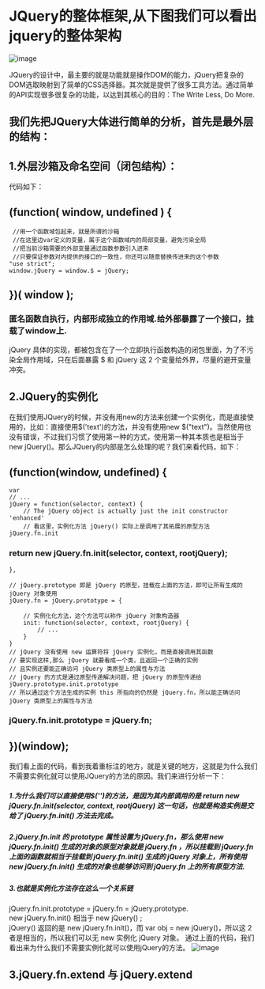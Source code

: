 # JQuery的整体框架,从下图我们可以看出jquery的整体架构

![image](https://github.com/zhanghuiqi205/Source-code-analysis/blob/master/image/001.png)

JQuery的设计中，最主要的就是功能就是操作DOM的能力，jQuery把复杂的DOM选取映射到了简单的CSS选择器。其次就是提供了很多工具方法。通过简单的API实现很多很复杂的功能，以达到其核心的目的：The Write Less, Do More.

## 我们先把JQuery大体进行简单的分析，首先是最外层的结构：
## 1.外层沙箱及命名空间（闭包结构）：
代码如下：
 ## (function( window, undefined ) {
     //用一个函数域包起来，就是所谓的沙箱
     //在这里边var定义的变量，属于这个函数域内的局部变量，避免污染全局
     //把当前沙箱需要的外部变量通过函数参数引入进来
     //只要保证参数对内提供的接口的一致性，你还可以随意替换传进来的这个参数
    "use strict";
    window.jQuery = window.$ = jQuery;
 ##  })( window );      
 ### 匿名函数自执行，内部形成独立的作用域.给外部暴露了一个接口，挂载了window上.
jQuery 具体的实现，都被包含在了一个立即执行函数构造的闭包里面，为了不污染全局作用域，只在后面暴露 $ 和 jQuery 这 2 个变量给外界，尽量的避开变量冲突。
## 2.JQuery的实例化
在我们使用JQuery的时候，并没有用new的方法来创建一个实例化，而是直接使用的，比如：直接使用$('text')的方法，并没有使用new $("text")。当然使用也没有错误，不过我们习惯了使用第一种的方式，使用第一种其本质也是相当于 new jQuery()。那么JQuery的内部是怎么处理的呢？我们来看代码，如下：

## (function(window, undefined) {
    var                                                                                                      
    // ...
    jQuery = function(selector, context) {
        // The jQuery object is actually just the init constructor 'enhanced'
        // 看这里，实例化方法 jQuery() 实际上是调用了其拓展的原型方法 jQuery.fn.init
###         return new jQuery.fn.init(selector, context, rootjQuery);
    },
 
    // jQuery.prototype 即是 jQuery 的原型，挂载在上面的方法，即可让所有生成的 jQuery 对象使用
    jQuery.fn = jQuery.prototype = {
    
        // 实例化化方法，这个方法可以称作 jQuery 对象构造器
        init: function(selector, context, rootjQuery) {
            // ...
        }
    }
    // jQuery 没有使用 new 运算符将 jQuery 实例化，而是直接调用其函数
    // 要实现这样,那么 jQuery 就要看成一个类，且返回一个正确的实例
    // 且实例还要能正确访问 jQuery 类原型上的属性与方法
    // jQuery 的方式是通过原型传递解决问题，把 jQuery 的原型传递给jQuery.prototype.init.prototype
    // 所以通过这个方法生成的实例 this 所指向的仍然是 jQuery.fn，所以能正确访问 jQuery 类原型上的属性与方法
###         jQuery.fn.init.prototype = jQuery.fn;
## })(window);
我们看上面的代码，看到我着重标注的地方，就是关键的地方，这就是为什么我们不需要实例化就可以使用JQuery的方法的原因。我们来进行分析一下：
 ##### 1.为什么我们可以直接使用$('')的方法，是因为其内部调用的是 return new jQuery.fn.init(selector, context, rootjQuery) 这一句话，也就是构造实例是交给了 jQuery.fn.init() 方法去完成。
 ##### 2.jQuery.fn.init 的 prototype 属性设置为 jQuery.fn，那么使用 new jQuery.fn.init() 生成的对象的原型对象就是 jQuery.fn ，所以挂载到 jQuery.fn 上面的函数就相当于挂载到 jQuery.fn.init() 生成的 jQuery 对象上，所有使用 new jQuery.fn.init() 生成的对象也能够访问到 jQuery.fn 上的所有原型方法.
 ##### 3.也就是实例化方法存在这么一个关系链  
jQuery.fn.init.prototype = jQuery.fn = jQuery.prototype.                                                                         
new jQuery.fn.init() 相当于 new jQuery() ;                                                                                     
jQuery() 返回的是 new jQuery.fn.init()，而 var obj = new jQuery()，所以这 2 者是相当的，所以我们可以无 new 实例化 jQuery 对象。
通过上面的代码，我们看出来为什么我们不需要实例化就可以使用jQuery的方法。
![image](https://github.com/zhanghuiqi205/Source-code-analysis/blob/master/image/002.jpg)
## 3.jQuery.fn.extend 与 jQuery.extend

















